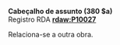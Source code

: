 **Cabeçalho de assunto (380 $a)**  
Registro RDA [**rdaw:P10027**](http://www.rdaregistry.info/Elements/w/#P10027)

Relaciona-se a outra obra.